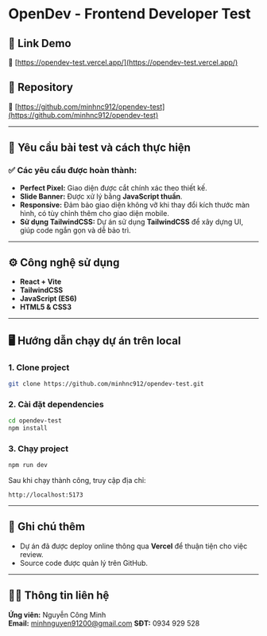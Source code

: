 # OpenDev - Frontend Developer Test

## 🚀 Link Demo

🔗 [https://opendev-test.vercel.app/](https://opendev-test.vercel.app/)

## 📂 Repository

🔗 [https://github.com/minhnc912/opendev-test](https://github.com/minhnc912/opendev-test)

---

## 🎯 Yêu cầu bài test và cách thực hiện

### ✅ Các yêu cầu được hoàn thành:

- **Perfect Pixel:** Giao diện được cắt chính xác theo thiết kế.
- **Slide Banner:** Được xử lý bằng **JavaScript thuần**.
- **Responsive:** Đảm bảo giao diện không vỡ khi thay đổi kích thước màn hình, có tùy chỉnh thêm cho giao diện mobile.
- **Sử dụng TailwindCSS:** Dự án sử dụng **TailwindCSS** để xây dựng UI, giúp code ngắn gọn và dễ bảo trì.

---

## ⚙️ Công nghệ sử dụng

- **React + Vite**
- **TailwindCSS**
- **JavaScript (ES6)**
- **HTML5 & CSS3**

---

## 🖥️ Hướng dẫn chạy dự án trên local

### 1. Clone project

```bash
git clone https://github.com/minhnc912/opendev-test.git
```

### 2. Cài đặt dependencies

```bash
cd opendev-test
npm install
```

### 3. Chạy project

```bash
npm run dev
```

Sau khi chạy thành công, truy cập địa chỉ:

```
http://localhost:5173
```

---

## 📌 Ghi chú thêm

- Dự án đã được deploy online thông qua **Vercel** để thuận tiện cho việc review.
- Source code được quản lý trên GitHub.

---

## 🧑‍💻 Thông tin liên hệ

**Ứng viên:** Nguyễn Công Minh  
**Email:** minhnguyen91200@gmail.com
**SĐT:** 0934 929 528
